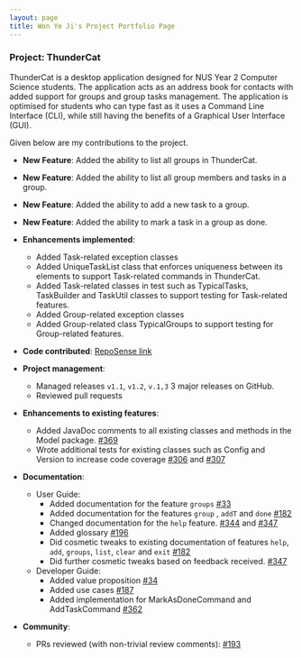 ```yaml
---
layout: page
title: Won Ye Ji's Project Portfolio Page
---
```


### Project: ThunderCat

ThunderCat is a desktop application designed for NUS Year 2 Computer Science students. The application acts as an 
address book for contacts with added support for groups and group tasks management. The application is optimised for 
students who can type fast as it uses a Command Line Interface (CLI), while still having the benefits of a Graphical 
User Interface (GUI).

Given below are my contributions to the project.

* **New Feature**: Added the ability to list all groups in ThunderCat.
* **New Feature**: Added the ability to list all group members and tasks in a group.
* **New Feature**: Added the ability to add a new task to a group.
* **New Feature**: Added the ability to mark a task in a group as done.


* **Enhancements implemented**:
  * Added Task-related exception classes 
  * Added UniqueTaskList class that enforces uniqueness between its elements to support Task-related commands in ThunderCat.
  * Added Task-related classes in test such as TypicalTasks, TaskBuilder and TaskUtil classes to support testing for Task-related features.
  * Added Group-related exception classes
  * Added Group-related class TypicalGroups to support testing for Group-related features.

* **Code contributed**: [RepoSense link](https://nus-cs2103-ay2122s1.github.io/tp-dashboard/?search=wonyeji&sort=groupTitle&sortWithin=title&since=2021-09-17&timeframe=commit&mergegroup=&groupSelect=groupByRepos&breakdown=false)


* **Project management**:
  * Managed releases `v1.1`, `v1.2`, `v.1,3` 3 major releases on GitHub.
  * Reviewed pull requests
  
* **Enhancements to existing features**:
  * Added JavaDoc comments to all existing classes and methods in the Model package. [\#369](https://github.com/AY2122S1-CS2103T-W17-3/tp/pull/369)
  * Wrote additional tests for existing classes such as Config and Version to increase code coverage [\#306](https://github.com/AY2122S1-CS2103T-W17-3/tp/pull/306) and [\#307](https://github.com/AY2122S1-CS2103T-W17-3/tp/pull/307)

* **Documentation**:
  * User Guide:
    * Added documentation for the feature `groups` [\#33](https://github.com/AY2122S1-CS2103T-W17-3/tp/pull/33)
    * Added documentation for the features `group` , `addT` and `done` [\#182](https://github.com/AY2122S1-CS2103T-W17-3/tp/pull/182)
    * Changed documentation for the `help` feature. [\#344](https://github.com/AY2122S1-CS2103T-W17-3/tp/pull/344) and [\#347](https://github.com/AY2122S1-CS2103T-W17-3/tp/pull/347)
    * Added glossary [\#196](https://github.com/AY2122S1-CS2103T-W17-3/tp/pull/196)
    * Did cosmetic tweaks to existing documentation of features `help`, `add`, `groups`, `list`, `clear` and `exit` [\#182](https://github.com/AY2122S1-CS2103T-W17-3/tp/pull/182)
    * Did further cosmetic tweaks based on feedback received. [\#347](https://github.com/AY2122S1-CS2103T-W17-3/tp/pull/347)
  * Developer Guide:
    * Added value proposition [\#34](https://github.com/AY2122S1-CS2103T-W17-3/tp/pull/34)
    * Added use cases [\#187](https://github.com/AY2122S1-CS2103T-W17-3/tp/pull/187)
    * Added implementation for MarkAsDoneCommand and AddTaskCommand [\#362](https://github.com/AY2122S1-CS2103T-W17-3/tp/pull/362)


* **Community**:
  * PRs reviewed (with non-trivial review comments): [\#193](https://github.com/AY2122S1-CS2103T-W17-3/tp/pull/193)

